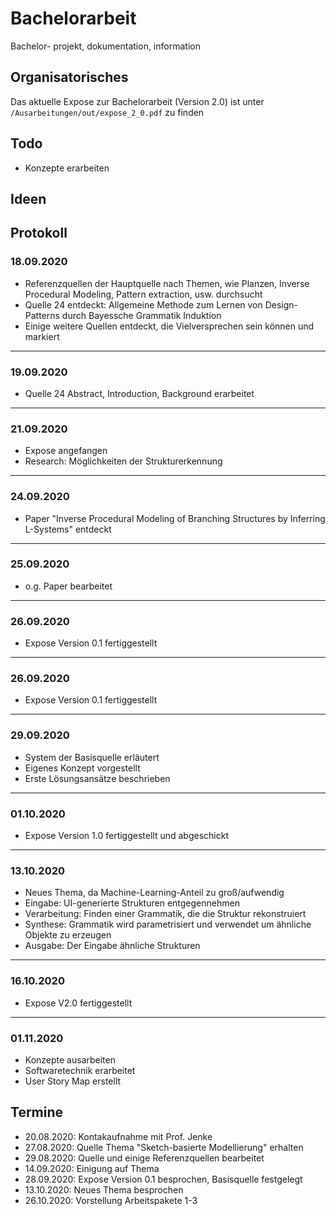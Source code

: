 # Bachelorarbeit
Bachelor- projekt, dokumentation, information

## Organisatorisches
Das aktuelle Expose zur Bachelorarbeit (Version 2.0) ist unter `/Ausarbeitungen/out/expose_2_0.pdf` zu finden

## Todo
* Konzepte erarbeiten

## Ideen

## Protokoll

### 18.09.2020
* Referenzquellen der Hauptquelle nach Themen, wie Planzen, Inverse Procedural Modeling, Pattern extraction, usw. durchsucht
* Quelle 24 entdeckt: Allgemeine Methode zum Lernen von Design-Patterns durch Bayessche Grammatik Induktion
* Einige weitere Quellen entdeckt, die Vielversprechen sein können und markiert
----------

### 19.09.2020
* Quelle 24 Abstract, Introduction, Background erarbeitet
----------

### 21.09.2020
* Expose angefangen
* Research: Möglichkeiten der Strukturerkennung
----------

### 24.09.2020
* Paper "Inverse Procedural Modeling of Branching Structures by Inferring L-Systems" entdeckt
----------

### 25.09.2020
* o.g. Paper bearbeitet
----------

### 26.09.2020
* Expose Version 0.1 fertiggestellt
----------

### 26.09.2020
* Expose Version 0.1 fertiggestellt
----------

### 29.09.2020
* System der Basisquelle erläutert
* Eigenes Konzept vorgestellt
* Erste Lösungsansätze beschrieben
----------

### 01.10.2020
* Expose Version 1.0 fertiggestellt und abgeschickt
----------

### 13.10.2020
* Neues Thema, da Machine-Learning-Anteil zu groß/aufwendig
* Eingabe: UI-generierte Strukturen entgegennehmen
* Verarbeitung: Finden einer Grammatik, die die Struktur rekonstruiert
* Synthese: Grammatik wird parametrisiert und verwendet um ähnliche Objekte zu erzeugen
* Ausgabe: Der Eingabe ähnliche Strukturen
----------

### 16.10.2020
* Expose V2.0 fertiggestellt
----------

### 01.11.2020
* Konzepte ausarbeiten
* Softwaretechnik erarbeitet
* User Story Map erstellt

## Termine
* 20.08.2020: Kontakaufnahme mit Prof. Jenke
* 27.08.2020: Quelle Thema "Sketch-basierte Modellierung" erhalten
* 29.08.2020: Quelle und einige Referenzquellen bearbeitet
* 14.09.2020: Einigung auf Thema
* 28.09.2020: Expose Version 0.1 besprochen, Basisquelle festgelegt
* 13.10.2020: Neues Thema besprochen
* 26.10.2020: Vorstellung Arbeitspakete 1-3
